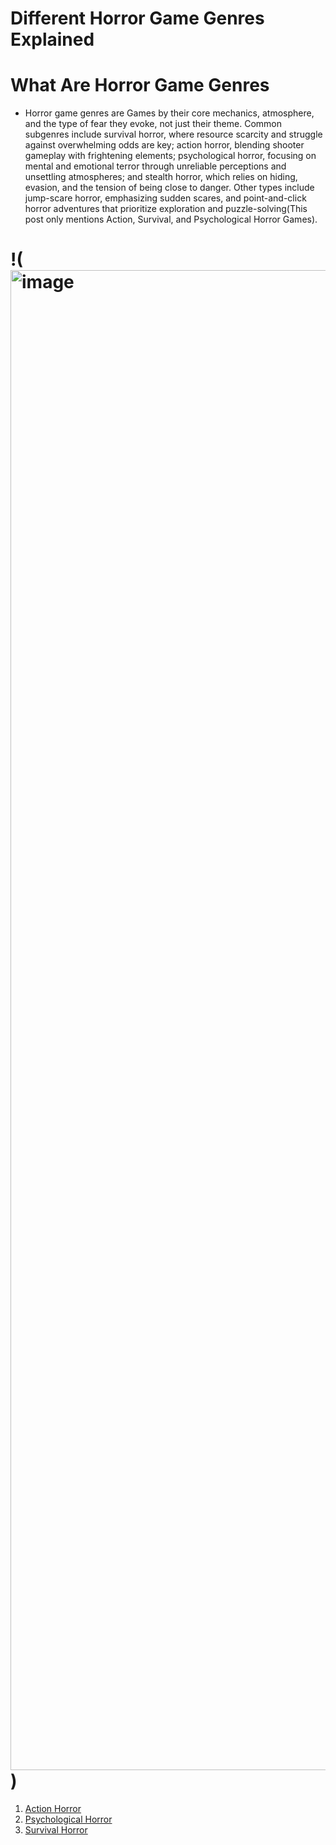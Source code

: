 # Different Horror Game Genres Explained
# What Are Horror Game Genres
- Horror game genres are Games by their core mechanics, atmosphere, and the type of fear they evoke, not just their theme. Common subgenres include survival horror, where resource scarcity and struggle against overwhelming odds are key; action horror, blending shooter gameplay with frightening elements; psychological horror, focusing on mental and emotional terror through unreliable perceptions and unsettling atmospheres; and stealth horror, which relies on hiding, evasion, and the tension of being close to danger. Other types include jump-scare horror, emphasizing sudden scares, and point-and-click horror adventures that prioritize exploration and puzzle-solving(This post only mentions Action, Survival, and Psychological Horror Games).

# !(<img width="3424" height="2400" alt="image" src="https://github.com/user-attachments/assets/71f43d6f-5a64-4dbf-919c-66d46a1c5a17" />)

1. [Action Horror](https://github.com/Jaydan858/Horror-Game-Genres/blob/Action-Horror-Games/Action-Horror-Games.md)
2. [Psychological Horror](https://github.com/Jaydan858/Horror-Game-Genres/blob/Psychological-Horror-Games/README.md)
3. [Survival Horror](https://github.com/Jaydan858/Horror-Game-Genres/blob/Survival-Horror-Games/Survival-Horror-Games.md)
